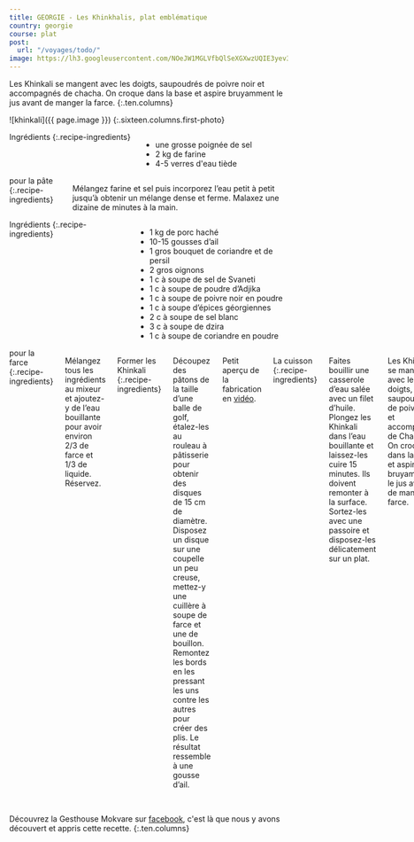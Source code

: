 ```yaml
---
title: GEORGIE - Les Khinkhalis, plat emblématique
country: georgie
course: plat
post:
  url: "/voyages/todo/"
image: https://lh3.googleusercontent.com/NOeJW1MGLVfbQlSeXGXwzUQIE3yev3aiVIyD0YI5iAtvWkbR8BKMKThaf9bB0UgdNb9L4rUnaJ_jn4MVtTCZBrsAK1SZkkkc0ieiBZeXOpdphQpKHRI9G9necqhGRCrDJW-P2Ho_WWxnEq8UnPCW35m08kS2XSRDcwnHlVFiZP593xR7EJt1LoyopM9YK5_uHs5EwQUsz3NUmt5ACrYtzkMzXv3ctpHbKQaKmXjPYKz5EEthALwxfuSXlnMEyhF-Wj947Ee0MnCJiPHwaVay9DUPCbHHYzpHpPSpUXf2q652nNImY6X90OJ-6X6bLbRkaqHtgtSoc9E6OOEm8N8nQaI-7QHujUi0eP6I6pygCGzclE6lBXgyG3HWuSc8gW4y6BljPhZ-oyncbZbiOHY4HCJIVowaTj4lJ57qxjBJA0bn2KDljfpACTLrcD-lVqJbR3gQMcEAaWl8_Fk6iZlYyBu_LnM2khjrslIi60QrX4nfUkCEKpthHkSos_ZVk3EmWaOUSVGyHlGstg1Ka6NLDeXA0WVm821ksHjYLCnQL-J8T3hFd6QrTJam7U7tnnRFgJC7fErI_rA0mbr5er9TpIJRKk3bFSATrn6VJpLsaoOKoRKG50g_tSDftURWRbgyD-V2wIFSi-adQBz4Euhur2jAUwj86SlT331nDnag56T6pKgFpu4snedXi7OQfaZmLkOqs3eSfV2N_Nwz8s01UJxaTDW-xtRYiFJgkweJ3zmk7lmp=w900
---
```


Les Khinkali se mangent avec les doigts, saupoudrés de poivre noir et accompagnés de chacha. On croque dans la base et aspire bruyamment le jus avant de manger la farce. 
{:.ten.columns}

<!--fin extrait-->

![khinkali]({{ page.image }})
{:.sixteen.columns.first-photo}

<div class="four columns" markdown="1">
Ingrédients
{:.recipe-ingredients}

- une grosse poignée de sel
- 2 kg de farine
- 4-5 verres d'eau tiède
</div>

<div class="ten columns" markdown="1">
pour la pâte
{:.recipe-ingredients}

Mélangez farine et sel puis incorporez l’eau petit à petit jusqu’à obtenir un mélange dense et ferme. Malaxez une dizaine de minutes à la main.
</div>

<div class="sixteen columns">
</div>

<div class="four columns" markdown="1">
Ingrédients
{:.recipe-ingredients}

- 1 kg de porc haché
- 10-15 gousses d’ail
- 1 gros bouquet de coriandre et de persil
- 2 gros oignons
- 1 c à soupe de sel de Svaneti
- 1 c à soupe de poudre d’Adjika
- 1 c à soupe de poivre noir en poudre
- 1 c à soupe d’épices géorgiennes
- 2 c à soupe de sel blanc
- 3 c à soupe de dzira
- 1 c à soupe de coriandre en poudre
</div>

<div class="ten columns" markdown="1">
pour la farce
{:.recipe-ingredients}

Mélangez tous les ingrédients au mixeur et ajoutez-y de l’eau bouillante pour avoir environ 2/3 de farce et 1/3 de liquide. Réservez.

Former les Khinkali
{:.recipe-ingredients}

Découpez des pâtons de la taille d’une balle de golf, étalez-les au rouleau à pâtisserie pour obtenir des disques de 15 cm de diamètre. Disposez un disque sur une coupelle un peu creuse, mettez-y une cuillère à soupe de farce et une de bouillon. Remontez les bords en les pressant les uns contre les autres pour créer des plis. Le résultat ressemble à une gousse d’ail.

Petit aperçu de la fabrication en [vidéo](https://www.youtube.com/watch?v=xwj2MhS7HiA).

La cuisson
{:.recipe-ingredients}

Faites bouillir une casserole d’eau salée avec un filet d’huile. Plongez les Khinkali dans l’eau bouillante et laissez-les cuire 15 minutes. Ils doivent remonter à la surface. Sortez-les avec une passoire et disposez-les délicatement sur un plat.

Les Khinkali se mangent avec les doigts, saupoudrés de poivre noir et accompagnés de Chacha. On croque dans la base et aspire bruyamment le jus avant de manger la farce.

Pour être un pro, laissez la cheminée du khinkali au bord de votre assiette que l'on puisse compter combien vous en avez mangés. C'est une question courante en Géorgie, nous on en mange 7-8 max, et vous !?
</div>

<div class="sixteen columns">
</div>

<div class="four columns">
&nbsp;
</div>

Découvrez la Gesthouse Mokvare sur [facebook](https://www.facebook.com/Mokvare/), c'est là que nous y avons découvert et appris cette recette.
{:.ten.columns}

